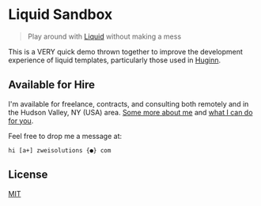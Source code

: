 # Liquid Sandbox

> Play around with [Liquid](https://shopify.github.io/liquid/) without making a mess

This is a VERY quick demo thrown together to improve the development experience of liquid templates, particularly those used in [Huginn](https://github.com/huginn/huginn).

## Available for Hire

I'm available for freelance, contracts, and consulting both remotely and in the Hudson Valley, NY (USA) area. [Some more about me](https://www.zweisolutions.com/about.html) and [what I can do for you](https://www.zweisolutions.com/services.html).

Feel free to drop me a message at:

```
hi [a+] zweisolutions {●} com
```

## License

[MIT](./LICENSE)
